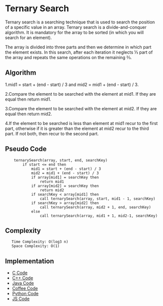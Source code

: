 # Ternary Search

Ternary search is a searching technique that is used to search the position of a specific value in an array. Ternary search is a divide-and-conquer algorithm. It is mandatory for the array to be sorted (in which you will search for an element).

The array is divided into three parts and then we determine in which part the element exists. In this search, after each iteration it neglects ⅓ part of the array and repeats the same operations on the remaining ⅔.

## Algorithm

  1.mid1 = start + (end - start) / 3 and mid2 = mid1 + (end - start) / 3.

  2.Compare the element to be searched with the element at mid1. If they are equal then return mid1.
 
  3.Compare the element to be searched with the element at mid2. If they are equal then return mid2.
  
  4.If the element to be searched is less than element at mid1 recur to the first part, otherwise if it is greater than  the element at mid2 recur to the third part. If not both, then recur to the second part.

## Pseudo Code

```
    ternarySearch(array, start, end, searchKey)
        if start <= end then   
            mid1 = start + (end - start) / 3
            mid2 = mid1 + (end - start) / 3
            if array[mid1] = searchKey then
                return mid1
            if array[mid2] = searchKey then
            	return mid2
            if searchKey < array[mid1] then
                call ternarySearch(array, start, mid1 - 1, searchKey)
            if searchKey > array[mid2] then
                call ternarySearch(array, mid2 + 1, end, searchKey)
            else
                call ternarySearch(array, mid1 + 1, mid2-1, searchKey)
```

## Complexity
       Time Complexity: O(log3 n)
       Space Complexity: O(1)
       
 ## Implementation
 * [C Code](https://github.com/jainaman224/Algo_Ds_Notes/blob/master/Ternary_Search/Ternary_Search.c)
 * [C++ Code](https://github.com/jainaman224/Algo_Ds_Notes/blob/master/Ternary_Search/Ternary_Search.cpp)
 * [Java Code](https://github.com/jainaman224/Algo_Ds_Notes/blob/master/Ternary_Search/Ternary_Search.java)
 * [Coffee Code](https://github.com/jainaman224/Algo_Ds_Notes/blob/master/Ternary_Search/Ternary_Search.coffee)
 * [Python Code](https://github.com/jainaman224/Algo_Ds_Notes/blob/master/Ternary_Search/Ternary_Search.py)
 * [JS Code](https://github.com/jainaman224/Algo_Ds_Notes/blob/master/Ternary_Search/Ternary_Search.js)
